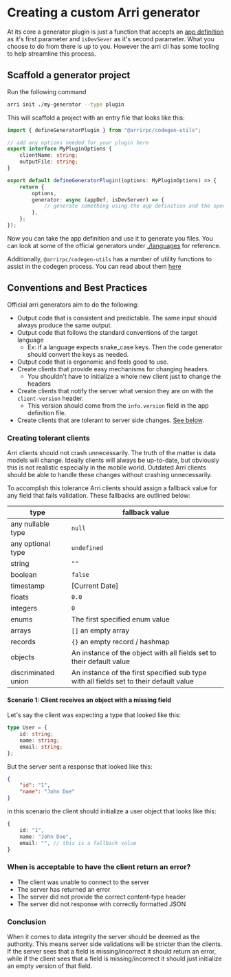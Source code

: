 # Creating a custom Arri generator

At its core a generator plugin is just a function that accepts an [app definition](../specifications/arri_app_definition.md) as it's first parameter and `isDevSever` as it's second parameter. What you choose to do from there is up to you. However the arri cli has some tooling to help streamline this process.

## Scaffold a generator project

Run the following command

```bash
arri init ./my-generator --type plugin
```

This will scaffold a project with an entry file that looks like this:

```ts
import { defineGeneratorPlugin } from "@arrirpc/codegen-utils";

// add any options needed for your plugin here
export interface MyPluginOptions {
    clientName: string;
    outputFile: string;
}

export default defineGeneratorPlugin((options: MyPluginOptions) => {
    return {
        options,
        generator: async (appDef, isDevServer) => {
            // generate something using the app definition and the specified options
        },
    };
});
```

Now you can take the app definition and use it to generate you files. You can look at some of the official generators under [./languages](../languages/) for reference.

Additionally, `@arrirpc/codegen-utils` has a number of utility functions to assist in the codegen process. You can read about them [here](../tooling/codegen-utils/README.md)

## Conventions and Best Practices

Official arri generators aim to do the following:

-   Output code that is consistent and predictable. The same input should always produce the same output.
-   Output code that follows the standard conventions of the target language
    -   Ex: if a language expects snake_case keys. Then the code generator should convert the keys as needed.
-   Output code that is ergonomic and feels good to use.
-   Create clients that provide easy mechanisms for changing headers.
    -   You shouldn't have to initialize a whole new client just to change the headers
-   Create clients that notify the server what version they are on with the `client-version` header.
    -   This version should come from the `info.version` field in the app definition file.
-   Create clients that are tolerant to server side changes. [See below](#creating-tolerant-clients).

### Creating tolerant clients

Arri clients should not crash unnecessarily. The truth of the matter is data models will change. Ideally clients will always be up-to-date, but obviously this is not realistic especially in the mobile world. Outdated Arri clients should be able to handle these changes without crashing unnecessarily.

To accomplish this tolerance Arri clients should assign a fallback value for any field that fails validation. These fallbacks are outlined below:

| type                | fallback value                                                                         |
| ------------------- | -------------------------------------------------------------------------------------- |
| any nullable type   | `null`                                                                                 |
| any optional type   | `undefined`                                                                            |
| string              | `""`                                                                                   |
| boolean             | `false`                                                                                |
| timestamp           | [Current Date]                                                                         |
| floats              | `0.0`                                                                                  |
| integers            | `0`                                                                                    |
| enums               | The first specified enum value                                                         |
| arrays              | `[]` an empty array                                                                    |
| records             | `{}` an empty record / hashmap                                                         |
| objects             | An instance of the object with all fields set to their default value                   |
| discriminated union | An instance of the first specified sub type with all fields set to their default value |

#### Scenario 1: Client receives an object with a missing field

Let's say the client was expecting a type that looked like this:

```ts
type User = {
    id: string;
    name: string;
    email: string;
};
```

But the server sent a response that looked like this:

```json
{
    "id": "1",
    "name": "John Doe"
}
```

in this scenario the client should initialize a user object that looks like this:

```ts
{
    id: "1",
    name: "John Doe",
    email: "", // this is a fallback value
}
```

### When is acceptable to have the client return an error?

-   The client was unable to connect to the server
-   The server has returned an error
-   The server did not provide the correct content-type header
-   The server did not response with correctly formatted JSON

### Conclusion

When it comes to data integrity the server should be deemed as the authority. This means server side validations will be stricter than the clients. If the server sees that a field is missing/incorrect it should return an error, while if the client sees that a field is missing/incorrect it should just initialize an empty version of that field.
